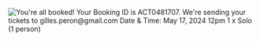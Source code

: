 ![You're all booked! Your Booking ID is ACT0481707. We're sending your tickets to gilles.peron@gmail.com Date & Time: May 17, 2024 12pm 1 x Solo (1 person) ](Exported%20image%2020240521171802-0.png)